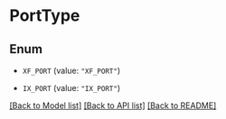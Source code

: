 # PortType

## Enum


* `XF_PORT` (value: `"XF_PORT"`)

* `IX_PORT` (value: `"IX_PORT"`)


[[Back to Model list]](../README.md#documentation-for-models) [[Back to API list]](../README.md#documentation-for-api-endpoints) [[Back to README]](../README.md)


